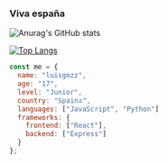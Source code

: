 ### Viva españa
![Anurag's GitHub stats](https://github-readme-stats.vercel.app/api?username=luisgmzz&show_icons=true&theme=dark)

[![Top Langs](https://github-readme-stats.vercel.app/api/top-langs/?username=luisgmzz&layout=compact&theme=dark)](https://github.com/anuraghazra/github-readme-stats)
```js
const me = {
  name: "luisgmzz",
  age: "17",
  level: "Junior",
  country: "Spain🔝",
  languages: ["JavaScript", "Python"]
  frameworks: {
    frontend: ["React"],
    backend: ["Express"]
  }
};
```
